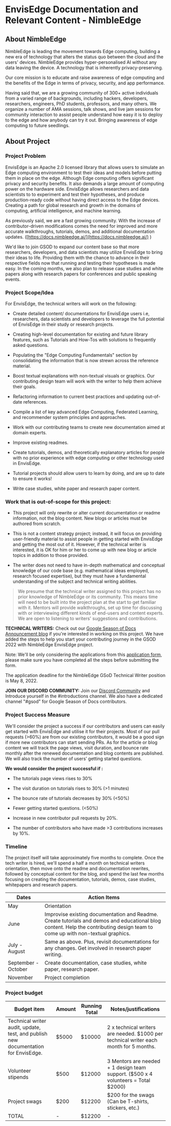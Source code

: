 # EnvisEdge Documentation and Relevant Content - NimbleEdge

## About NimbleEdge


NimbleEdge is leading the movement towards Edge computing, building a new era of technology that alters the status quo between the cloud and the users' devices. NimbleEdge provides hyper-personalised AI without any data leaving the device. A technology that is inherently privacy-preserving.


Our core mission is to educate and raise awareness of edge computing and the benefits of the Edge in terms of privacy, security, and app performance.

Having said that, we are a growing community of 300+ active individuals from a varied range of backgrounds, including hackers, developers, researchers, engineers, PhD students, professors, and many others. We organize a number of AMA sessions, talk shows, and live jam sessions for community interaction to assist people understand how easy it is to deploy to the edge and how anybody can try it out. Bringing awareness of edge computing to future seedlings.

  

## About Project

### Project Problem


EnvisEdge is an Apache 2.0 licensed library that allows users to simulate an Edge computing environment to test their ideas and models before putting them in place on the edge. Although Edge computing offers significant privacy and security benefits. It also demands a large amount of computing power on the hardware side. EnvisEdge allows researchers and data scientists to to experiment and test their hypotheses, and produce production-ready code without having direct access to the Edge devices. Creating a path for global research and growth in the domains of computing, artificial intelligence, and machine learning.

As previously said, we are a fast growing community. With the increase of contributor-driven modifications comes the need for improved and more accurate walkthroughs, tutorials, demos, and additional documentation updates. ([https://docs.nimbleedge.ai/](https://docs.nimbleedge.ai/) )

We'd like to join GSOD to expand our content base so that more researchers, developers, and data scientists may utilize EnvisEdge to bring their ideas to life. Providing them with the chance to advance in their respective fields now that running and testing their hypotheses is made easy. In the coming months, we also plan to release case studies and white papers along with research papers for conferences and public speaking events.

### Project Scope/Idea


For EnvisEdge, the technical writers will work on the following:

-   Create detailed content/ documentations for EnvisEdge users i.e, researchers, data scientists and developers to leverage the full potential of EnvisEdge in their study or research projects.
    
-   Creating high-level documentation for existing and future library features, such as Tutorials and How-Tos with solutions to frequently asked questions.
    
-   Populating the "Edge Computing Fundamentals" section by consolidating the information that is now strewn across the reference material.
    
-   Boost textual explanations with non-textual visuals or graphics. Our contributing design team will work with the writer to help them achieve their goals.
    
-   Refactoring information to current best practices and updating out-of-date references.
    
-   Compile a list of key advanced Edge Computing, Federated Learning, and recommender system principles and approaches.
    
-   Work with our contributing teams to create new documentation aimed at domain experts.
    
-   Improve existing readmes.
    
-   Create tutorials, demos, and theoretically explanatory articles for people with no prior experience with edge computing or other technology used in EnvisEdge.
    
-   Tutorial projects should allow users to learn by doing, and are up to date to ensure it works!
    
-   Write case studies, white paper and research paper content.
    
### Work that is out-of-scope for this project:

-   This project will only rewrite or alter current documentation or readme information, not the blog content. New blogs or articles must be authored from scratch.
    
-   This is not a content strategy project; instead, it will focus on providing user-friendly material to assist people in getting started with EnvisEdge and getting the most out of it. However, if the technical writer is interested, it is OK for him or her to come up with new blog or article topics in addition to those provided.
    
-   The writer does not need to have in-depth mathematical and conceptual knowledge of our code base (e.g. mathematical ideas employed, research focused expertise), but they must have a fundamental understanding of the subject and technical writing abilities.
    
>We presume that the technical writer assigned to this project has no prior knowledge of NimbleEdge or its community. This means time will need to be built into the project plan at the start to get familiar with it. Mentors will provide walkthroughs, set up time for discussing with or interviewing different kinds of end-users and content experts. We are open to listening to writers' suggestions and contributions.


**TECHNICAL WRITERS:** Check out our [Google Season of Docs Announcement blog](https://blog.nimbleedge.ai/announcing-nimbleedge-google-season-of-docs-2022/) if you're interested in working on this project. We have added the steps to help you start your contributing journey in the GSOD 2022 with NimbleEdge EnvisEdge project.

Note: We'll be only considering the applications from this [application form](https://forms.gle/z274GfjSVmHMD97n7), please make sure you have completed all the steps before submitting the form.

The application deadline for the NimbleEdge GSoD Technical Writer position is May 8, 2022.
  
  **JOIN OUR DISCORD COMMUNITY:** Join our [Discord Community](https://nimbleedge.ai/discord) and Introduce yourself in the #introductions channel. We also have a dedicated channel "#gsod" for Google Season of Docs contributors. 
  
  
###  Project Success Measure



We'll consider the project a success if our contributors and users can easily get started with EnvisEdge and utilise it for their projects. Most of our pull requests (>60%) are from our existing contributors, it would be a good sign if more new contributors can start sending PRs. As for the article or blog content we will track the page views, visit duration, and bounce rate monthly after the renewed documentation and blog contents are published. We will also track the number of users’ getting started questions.

  
  

**We would consider the project successful if :**

-   The tutorials page views rises to 30%
    
-   The visit duration on tutorials rises to 30% (>1 minutes)
    
-   The bounce rate of tutorials decreases by 30% (<50%)
    
-   Fewer getting started questions. (<50%)
    
-   Increase in new contributor pull requests by 20%.
    
-   The number of contributors who have made >3 contributions increases by 10%.
    

  
  

### Timeline

The project itself will take approximately five months to complete. Once the tech writer is hired, we'll spend a half a month on technical writers orientation, then move onto the readme and documentation rewrites, followed by conceptual content for the blog, and spend the last few months focusing on creating the documentation, tutorials, demos, case studies, whitepapers and research papers.

  
|Dates  | Action Items |
|--|--|
| May | Orientation |
| June|Improvise existing documentation and Readme. Create tutorials and demos and educational blog content. Help the contributing design team to come up with non-textual graphics.|
|July - August|Same as above. Plus, revisit documentations for any changes. Get involved in research paper writing.|
|September - October|Create documentation, case studies, white paper, research paper.|
|November| Project completion|


### Project budget

|Budget item| Amount | Running Total | Notes/justifications |
|--|--|--|--|
| Technical writer audit, update, test, and publish new documentation for EnvisEdge. | $5000 | $10000 | 2 x technical writers are needed. $1000 per technical writer each month for 5 months.|
| Volunteer stipends |  $500 | $12000 | 3 Mentors are needed + 1 design team support. ($500 x 4 volunteers = Total $2000)|
|Project swags | $200 | $12200  | $200 for the swags (Can be T-shirts, stickers, etc.)|
| TOTAL | - | $12200 | - |


  

